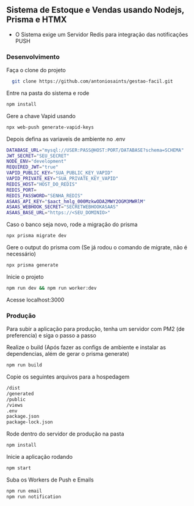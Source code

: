 ## Sistema de Estoque e Vendas usando Nodejs, Prisma e HTMX
  * O Sistema exige um Servidor Redis para integração das notificações PUSH

### Desenvolvimento

Faça o clone do projeto
```bash
  git clone https://github.com/antoniosaints/gestao-facil.git
```

Entre na pasta do sistema e rode
```bash
npm install
```

Gere a chave Vapid usando 
```bash
npx web-push generate-vapid-keys
```

Depois defina as variaveis de ambiente no .env 
```bash
DATABASE_URL="mysql://USER:PASS@HOST:PORT/DATABASE?schema=SCHEMA"
JWT_SECRET="SEU_SECRET"
NODE_ENV="development"
REQUIRED_JWT="true"
VAPID_PUBLIC_KEY="SUA_PUBLIC_KEY_VAPID"
VAPID_PRIVATE_KEY="SUA_PRIVATE_KEY_VAPID"
REDIS_HOST="HOST_DO_REDIS"
REDIS_PORT=
REDIS_PASSWORD="SENHA_REDIS"
ASAAS_API_KEY="$aact_hmlg_000MzkwODA2MWY2OGM3MWRlM"
ASAAS_WEBHOOK_SECRET="SECRETWEBHOOKASAAS"
ASAAS_BASE_URL="https://<SEU_DOMINIO>"
```

Caso o banco seja novo, rode a migração do prisma
```bash
npx prisma migrate dev
```

Gere o output do prisma com (Se já rodou o comando de migrate, não é necessário)
```bash
npx prisma generate
```

Inicie o projeto

```bash
npm run dev && npm run worker:dev
```

Acesse localhost:3000

### Produção

Para subir a aplicação para produção, tenha um servidor com PM2 (de preferencia) e siga o passo a passo

Realize o build (Após fazer as configs de ambiente e instalar as dependencias, além de gerar o prisma generate)

```bash
npm run build
```

Copie os seguintes arquivos para a hospedagem
```bash
/dist
/generated
/public
/views
.env
package.json
package-lock.json
```

Rode dentro do servidor de produção na pasta
```bash
npm install
```
Inicie a aplicação rodando
```bash
npm start
```

Suba os Workers de Push e Emails
```bash
npm run email
npm run notification
```